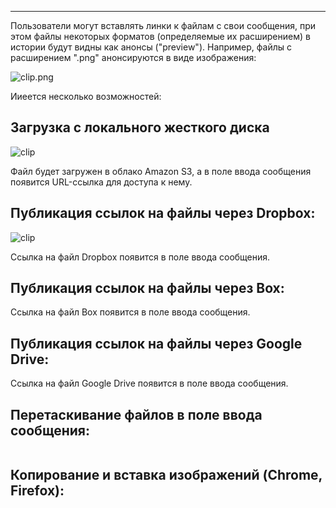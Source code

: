 ***

Пользователи могут вставлять линки к файлам с свои сообщения, при этом файлы некоторых форматов (определяемые их расширением) в истории будут видны как анонсы ("preview"). Например, файлы с расширением ".png" анонсируются в виде изображения:

![clip.png](https://in.kato.im/3c524c393e8d7a6feb9e7d2322eaec769d82264989ebd9ce50298621cd80b27/clip.png)

Ииеется несколько возможностей:

## Загрузка с локального жесткого диска

![clip](https://s3.amazonaws.com/kato-share/d5bfad0d1f364b75daca0ad32b76fc5127502707f793efde0fe2725d5c801b5/clip.png)

Файл будет загружен в облако Amazon S3, а в поле ввода сообщения появится URL-ссылка для доступа к нему.

## Публикация ссылок на файлы через Dropbox:

![clip](https://s3.amazonaws.com/kato-share/677c3df2bbb0c8cfa8aefd8789f50ded02f925ac70d4887cfe5696742929/clip.png)

Ссылка на файл Dropbox появится в поле ввода сообщения.

## Публикация ссылок на файлы через Box:

Ссылка на файл Box появится в поле ввода сообщения.

## Публикация ссылок на файлы через Google Drive:

Ссылка на файл Google Drive появится в поле ввода сообщения.

## Перетаскивание файлов в поле ввода сообщения:

<a href="//fast.wistia.net/embed/iframe/5rssy2zfxj?popover=true" class="wistia-popover[height=360,playerColor=7b796a,width=640]"><img src="https://embed-ssl.wistia.com/deliveries/182d8ea6d834b3503ecdfac6c94cd70d298664ee.jpg?image_play_button=true&image_play_button_color=7b796ae0&image_crop_resized=300x169" alt="" /></a>
<script charset="ISO-8859-1" src="//fast.wistia.com/assets/external/popover-v1.js"></script>

## Копирование и вставка изображений (Chrome, Firefox):

<a href="//fast.wistia.net/embed/iframe/sqqejekd2e?popover=true" class="wistia-popover[height=360,playerColor=7b796a,width=640]"><img src="https://embed-ssl.wistia.com/deliveries/ba7aa3b4610b4b789796f6d8d442b7e470d95b75.jpg?image_play_button=true&image_play_button_color=7b796ae0&image_crop_resized=300x169" alt="" /></a>
<script charset="ISO-8859-1" src="//fast.wistia.com/assets/external/popover-v1.js"></script>
